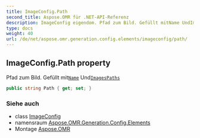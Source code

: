 ```yaml
---
title: ImageConfig.Path
second_title: Aspose.OMR für .NET-API-Referenz
description: ImageConfig eigendom. Pfad zum Bild. Gefüllt mitName UndImagesPaths
type: docs
weight: 40
url: /de/net/aspose.omr.generation.config.elements/imageconfig/path/
---
```

## ImageConfig.Path property

Pfad zum Bild. Gefüllt mit[`Name`](../name/) Und[`ImagesPaths`](../../../aspose.omr.generation/globalpagesettings/imagespaths/)

```csharp
public string Path { get; set; }
```

### Siehe auch

* class [ImageConfig](../)
* namensraum [Aspose.OMR.Generation.Config.Elements](../../imageconfig/)
* Montage [Aspose.OMR](../../../)


